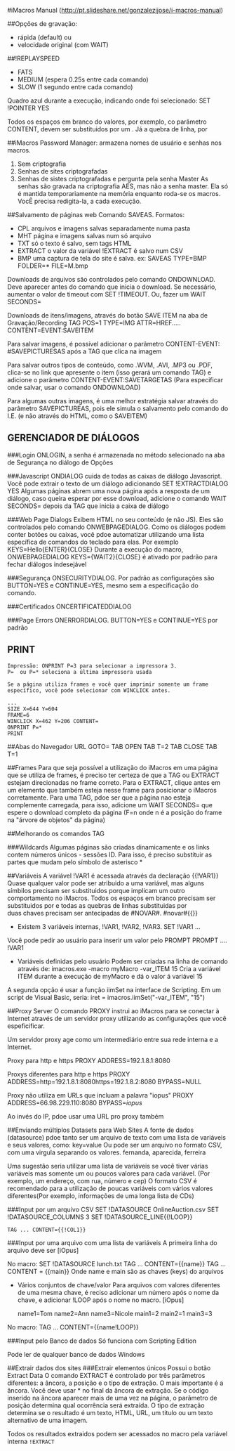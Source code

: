 #iMacros Manual
(http://pt.slideshare.net/gonzalezjjose/i-macros-manual)

##Opções de gravação:
- rápida (default) ou
- velocidade original (com WAIT)

##!REPLAYSPEED
- FATS
- MEDIUM (espera 0.25s entre cada comando)
- SLOW (1 segundo entre cada comando)

Quadro azul durante a execução, indicando onde foi selecionado: SET !POINTER YES

Todos os espaços em branco do valores, por exemplo, co parâmetro CONTENT, devem ser substituidos por um <SP>. Já a quebra de linha, por <BR>

##iMacros Password Manager: armazena nomes de usuário e senhas nos macros.
1. Sem criptografia
2. Senhas de sites criptografadas
3. Senhas de sistes criptografadas e pergunta pela senha Master
As senhas são gravada na criptografia AES, mas não a senha master. Ela só é mantida temporariamente na memória enquanto roda-se os macros. VocÊ precisa redigita-la, a cada execução.

##Salvamento de páginas web
Comando SAVEAS. Formatos:
- CPL arquivos e imagens salvas separadamente numa pasta
- MHT página e imagens salvas num só arquivo
- TXT só o texto é salvo, sem tags HTML
- EXTRACT o valor da variável !EXTRACT é salvo num CSV
- BMP uma captura de tela do site é salva. ex: SAVEAS TYPE=BMP FOLDER=* FILE=M.bmp

Downloads de arquivos são controlados pelo comando ONDOWNLOAD. Deve aparecer antes do comando que inicia o download.
Se necessário, aumentar o valor de timeout com SET !TIMEOUT. Ou, fazer um WAIT SECONDS=

Downloads de itens/imagens, através do botão SAVE ITEM na aba de Gravação/Recording
TAG POS=1 TYPE=IMG ATTR=HREF..... CONTENT=EVENT:SAVEITEM

Para salvar imagens, é possível adicionar o parâmetro CONTENT-EVENT: #SAVEPICTURESAS após a TAG que clica na imagem

Para salvar outros tipos de conteúdo, como .WVM, .AVI, .MP3 ou .PDF, clica-se no link que apresente o item (isso gerará um comando TAG) e adicione o parâmetro CONTENT-EVENT:SAVETARGETAS
(Para especificar onde salvar, usar o comando ONDOWNLOAD)

Para algumas outras imagens, é uma melhor estratégia salvar através do parâmetro SAVEPICTUREAS, pois ele simula o salvamento pelo comando do I.E. (e não através do HTML, como o SAVEITEM)

## GERENCIADOR DE DIÁLOGOS
###Login
	ONLOGIN, a senha é armazenada no método selecionado na aba de Segurança no diálogo de Opções

###Javascript
	ONDIALOG cuida de todas as caixas de diálogo Javascript. Você pode extrair o texto de um diálogo adicionando SET !EXTRACTDIALOG YES
	Algumas páginas abrem uma nova página após a resposta de um diálogo,  caso queira esperar por esse download, adicione o comando WAIT SECONDS= depois da TAG que inicia a caixa de diálogo

###Web Page Dialogs
	Exibem HTML no seu conteúdo (e não JS). Eles são controlados pelo comando ONWEBPAGEDIALOG. Como os diálogos podem conter botões ou caixas, você pdoe automatizar utilizando uma lista específica de comandos do teclado para elas. Por exemplo KEYS=Hello{ENTER}{CLOSE}
	Durante a execução do macro, ONWEBPAGEDIALOG KEYS={WAIT<sp>2}{CLOSE} é ativado por padrão para fechar diálogos indesejável

###Segurança
	ONSECURITYDIALOG. Por padrão as configurações são BUTTON=YES e CONTINUE=YES, mesmo sem a especificação do comando.

###Certificados
	ONCERTIFICATEDDIALOG

###Page Errors
	ONERRORDIALOG. BUTTON=YES e CONTINUE=YES por padrão


## PRINT
	Impressão: ONPRINT P=3 para selecionar a impressora 3.
	P=  ou P=* seleciona a última impressora usada

	Se a página utiliza frames e você quer imprimir somente um frame específico, você pode selecionar com WINCLICK antes.

	...
	SIZE X=644 Y=604
	FRAME=6
	WINCLICK X=462 Y=206 CONTENT=
	ONPRINT P=*
	PRINT

##Abas do Navegador
URL GOTO=
TAB OPEN
TAB T=2
TAB CLOSE
TAB T=1

##Frames
Para que seja possível a utilização do iMacros em uma página que se utiliza de frames, é preciso ter certeza de que a TAG ou EXTRACT estejam direcionadas no frame correto.
Para o EXTRACT, clique antes em um elemento que também esteja nesse frame para posicionar o iMacros corretamente.
Para uma TAG, pdoe ser que a página nao esteja complemente carregada, para isso, adicione um WAIT SECONDS= que espere o download completo da página
(F=n onde n é a posição do frame na "árvore de objetos" da página)

##Melhorando os comandos TAG

###Wildcards
Algumas páginas são criadas dinamicamente e os links contem números únicos - sessões ID. Para isso, é preciso substituir as partes que mudam pelo símbolo  de asterisco *

##Variáveis
A variável !VAR1 é acessada através da declaração {{!VAR1}}
Quase qualquer valor pode ser atribuido a uma variável, mas alguns símbilos precisam ser substituidos porque implicam um outro comportamento no iMacros.
Todos os espaços em branco precisam ser substituidos por <sp> e todas as quebras de linhas substituidas por <br>
duas chaves precisam ser  antecipadas de #NOVAR#. #novar#{{}}


- Existem 3 variáveis internas, !VAR1, !VAR2, !VAR3.
SET !VAR1 ...

Você pode pedir ao usuário para inserir um valor pelo PROMPT
PROMPT .... !VAR1

- Variáveis definidas pelo usuário
Podem ser criadas na linha de comando através de:
	imacros.exe -macro myMacro -var_ITEM 15
Cria a variável ITEM durante a execução de myMacro e dá o valor á variável 15

A segunda opção é usar a função iimSet  na interface de Scripting. Em um script de Visual Basic, seria:
	iret = imacros.iimSet("-var_ITEM", "15")

##Proxy Server
O comando PROXY instrui ao iMacros para se conectar à Internet através de um servidor proxy utilizando as configurações que você espeficificar.

Um servidor proxy age como um intermediário entre sua rede interna e a Internet.

Proxy para http e https
	PROXY ADDRESS=192.1.8.1:8080

Proxys diferentes para http e https
	PROXY ADDRESS=http=192.1.8.1:8080<sp>https=192.1.8.2:8080 BYPASS=NULL

Proxy não utiliza em URLs que incluam a palavra "iopus"
	PROXY ADDRESS=66.98.229.110:8080 BYPASS=*iopus*

Ao invés do IP, pdoe usar uma URL pro proxy também

##Enviando múltiplos Datasets para Web Sites
A fonte de dados (datasource) pdoe tanto ser um arquivo de texto com uma lista de variáveis e seus valores, como:
	key=value
Ou pode ser um arquivo no formato CSV, com uma virgula separando os valores.
	fernanda, aparecida, ferreira

Uma sugestão seria utilizar uma lista de variáveis se você tiver várias variáveis mas somente um ou poucos valores para cada variável. (Por exemplo, um endereço, com rua, número e cep)
O formato CSV é recomendado para a utilização de poucas variáveis com vários valores diferentes(Por exemplo, informações de uma longa lista de CDs)

###Input por um arquivo CSV
	SET !DATASOURCE OnlineAuction.csv
	SET !DATASOURCE_COLUMNS 3
	SET !DATASOURCE_LINE{{!LOOP}}

	TAG ... CONTENT={{!COL1}}

###Input por uma arquivo com uma lista de variáveis
A primeira linha do arquivo deve ser
	[iOpus]

No macro:
	SET !DATASOURCE lunch.txt
	TAG ... CONTENT={{name}}
	TAG ... CONTENT = {{main}}
 Onde name e main são as chaves (keys) do arquivos

 - Vários conjuntos de chave/valor
 Para arquivos com valores diferentes de uma mesma chave, é reciso adicionar um número após o nome da chave, e adicionar !LOOP após o nome no macro.
 	[iOpus]

 	name1=Tom
 	name2=Ann
 	name3=Nicole
 	main1=2
 	main2=1
 	main3=3

No macro:
	TAG ... CONTENT={{name!LOOP}}

###Input pelo Banco de dados
Só funciona com Scripting Edition

Pode ler de qualquer banco de dados Windows

##Extrair dados dos sites
###Extrair elementos únicos
Possui o botão Extract Data
O comando EXTRACT é controlado por três parâmetros diferentes: a âncora, a posição e o tipo de extração.
O mais importante é a âncora. Você deve usar * no final da âncora de extração.
Se o código inserido na âncora aparecer mais de uma vez na página, o parâmetro de posição determina qual ocorrência será extraída.
O tipo de extração determina se o resultado é um texto, HTML, URL, um titulo ou um texto alternativo de uma imagem.

Todos os resultados extraidos podem ser acessados no macro pela variável interna <code>!EXTRACT</code>




